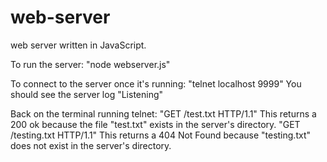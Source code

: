 # web-server
web server written in JavaScript.

To run the server: "node webserver.js"

To connect to the server once it's running: "telnet localhost 9999"
    You should see the server log "Listening"

Back on the terminal running telnet: "GET /test.txt HTTP/1.1" 
    This returns a 200 ok because the file "test.txt" exists in the server's directory.
    "GET /testing.txt HTTP/1.1"
    This returns a 404 Not Found because "testing.txt" does not exist in the server's directory.

